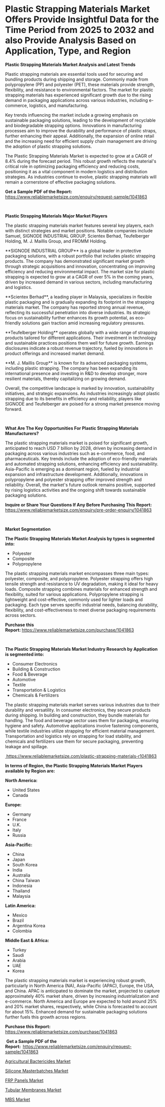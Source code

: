 <p><h1>Plastic Strapping Materials Market Offers Provide Insightful Data for the Time Period from 2025 to 2032 and also Provide Analysis Based on Application, Type, and Region</h1></p><p><strong>Plastic Strapping Materials Market Analysis and Latest Trends</strong></p>
<p><p>Plastic strapping materials are essential tools used for securing and bundling products during shipping and storage. Commonly made from polypropylene (PP) and polyester (PET), these materials provide strength, flexibility, and resistance to environmental factors. The market for plastic strapping materials has experienced significant growth due to the rising demand in packaging applications across various industries, including e-commerce, logistics, and manufacturing.</p><p>Key trends influencing the market include a growing emphasis on sustainable packaging solutions, leading to the development of recyclable and biodegradable strapping options. Innovations in manufacturing processes aim to improve the durability and performance of plastic straps, further enhancing their appeal. Additionally, the expansion of online retail and the increasing need for efficient supply chain management are driving the adoption of plastic strapping solutions.</p><p>The Plastic Strapping Materials Market is expected to grow at a CAGR of 8.4% during the forecast period. This robust growth reflects the material's critical role in optimizing packaging efficiency and reducing costs, positioning it as a vital component in modern logistics and distribution strategies. As industries continue to evolve, plastic strapping materials will remain a cornerstone of effective packaging solutions.</p></p>
<p><strong>Get a Sample PDF of the Report:&nbsp;</strong> <a href="https://www.reliablemarketsize.com/enquiry/request-sample/1041863?utm_campaign=2034&utm_medium=2&utm_source=Github&utm_content=ia&utm_term=31032025&utm_id=plastic-strapping-materials">https://www.reliablemarketsize.com/enquiry/request-sample/1041863</a></p>
<p>&nbsp;</p>
<p><strong>Plastic Strapping Materials Major Market Players</strong></p>
<p><p>The plastic strapping materials market features several key players, each with distinct strategies and market positions. Notable companies include Samuel, SIGNODE INDUSTRIAL GROUP, Scientex Berhad, Teufelberger Holding, M. J. Maillis Group, and FROMM Holding.</p><p>**SIGNODE INDUSTRIAL GROUP** is a global leader in protective packaging solutions, with a robust portfolio that includes plastic strapping products. The company has demonstrated significant market growth through strategic acquisitions and innovation, concentrating on improving efficiency and reducing environmental impact. The market size for plastic strapping is expected to grow at a CAGR of over 5% in the coming years, driven by increased demand in various sectors, including manufacturing and logistics.</p><p>**Scientex Berhad**, a leading player in Malaysia, specializes in flexible plastic packaging and is gradually expanding its footprint in the strapping materials market. The company has reported strong annual revenue, reflecting its successful penetration into diverse industries. Its strategic focus on sustainability further enhances its growth potential, as eco-friendly solutions gain traction amid increasing regulatory pressures.</p><p>**Teufelberger Holding** operates globally with a wide range of strapping products tailored for different applications. Their investment in technology and sustainable practices positions them well for future growth. Earnings disclosures indicate a robust revenue trajectory, fueled by innovations in product offerings and increased market demand.</p><p>**M. J. Maillis Group** is known for its advanced packaging systems, including plastic strapping. The company has been expanding its international presence and investing in R&D to develop stronger, more resilient materials, thereby capitalizing on growing demand.</p><p>Overall, the competitive landscape is marked by innovation, sustainability initiatives, and strategic expansions. As industries increasingly adopt plastic strapping due to its benefits in efficiency and reliability, players like SIGNODE and Teufelberger are poised for a strong market presence moving forward.</p></p>
<p>&nbsp;</p>
<p><strong>What Are The Key Opportunities For Plastic Strapping Materials Manufacturers?</strong></p>
<p><p>The plastic strapping materials market is poised for significant growth, anticipated to reach USD 7 billion by 2028, driven by increasing demand in packaging across various industries such as e-commerce, food, and pharmaceuticals. Key trends include the adoption of eco-friendly materials and automated strapping solutions, enhancing efficiency and sustainability. Asia-Pacific is emerging as a dominant region, fueled by industrial expansion and infrastructure development. Additionally, innovations in polypropylene and polyester strapping offer improved strength and reliability. Overall, the market's future outlook remains positive, supported by rising logistics activities and the ongoing shift towards sustainable packaging solutions.</p></p>
<p><strong>Inquire or Share Your Questions If Any Before Purchasing This Report:</strong> <a href="https://www.reliablemarketsize.com/enquiry/pre-order-enquiry/1041863?utm_campaign=2034&utm_medium=2&utm_source=Github&utm_content=ia&utm_term=31032025&utm_id=plastic-strapping-materials">https://www.reliablemarketsize.com/enquiry/pre-order-enquiry/1041863</a></p>
<p>&nbsp;</p>
<p><strong>Market Segmentation</strong></p>
<p><strong>The Plastic Strapping Materials Market Analysis by types is segmented into:</strong></p>
<p><ul><li>Polyester</li><li>Composite</li><li>Polypropylene</li></ul></p>
<p><p>The plastic strapping materials market encompasses three main types: polyester, composite, and polypropylene. Polyester strapping offers high tensile strength and resistance to UV degradation, making it ideal for heavy loads. Composite strapping combines materials for enhanced strength and flexibility, suited for various applications. Polypropylene strapping is lightweight and cost-effective, commonly used for lighter loads and packaging. Each type serves specific industrial needs, balancing durability, flexibility, and cost-effectiveness to meet diverse packaging requirements across sectors.</p></p>
<p><strong>Purchase this Report:&nbsp;</strong><a href="https://www.reliablemarketsize.com/purchase/1041863?utm_campaign=2034&utm_medium=2&utm_source=Github&utm_content=ia&utm_term=31032025&utm_id=plastic-strapping-materials">https://www.reliablemarketsize.com/purchase/1041863</a></p>
<p>&nbsp;</p>
<p><strong>The Plastic Strapping Materials Market Industry Research by Application is segmented into:</strong></p>
<p><ul><li>Consumer Electronics</li><li>Building & Construction</li><li>Food & Beverage</li><li>Automotive</li><li>Textile</li><li>Transportation & Logistics</li><li>Chemicals & Fertilizers</li></ul></p>
<p><p>The plastic strapping materials market serves various industries due to their durability and versatility. In consumer electronics, they secure products during shipping. In building and construction, they bundle materials for handling. The food and beverage sector uses them for packaging, ensuring hygiene and safety. Automotive applications involve fastening components, while textile industries utilize strapping for efficient material management. Transportation and logistics rely on strapping for load stability, and chemicals and fertilizers use them for secure packaging, preventing leakage and spillage.</p></p>
<p><a href="https://www.reliablemarketsize.com/plastic-strapping-materials-r1041863?utm_campaign=2034&utm_medium=2&utm_source=Github&utm_content=ia&utm_term=31032025&utm_id=plastic-strapping-materials">&nbsp;https://www.reliablemarketsize.com/plastic-strapping-materials-r1041863</a></p>
<p><strong>In terms of Region, the Plastic Strapping Materials Market Players available by Region are:</strong></p>
<p>
    <p> <strong> North America: </strong>
        <ul>
            <li>United States</li>
            <li>Canada</li>
        </ul>
        </p> 
    <p> <strong> Europe: </strong>
        <ul>
            <li>Germany</li>
            <li>France</li>
            <li>U.K.</li>
            <li>Italy</li>
            <li>Russia</li>
        </ul>
        </p> 
    <p> <strong> Asia-Pacific: </strong>
        <ul>
            <li>China</li>
            <li>Japan</li>
            <li>South Korea</li>
            <li>India</li>
            <li>Australia</li>
            <li>China Taiwan</li>
            <li>Indonesia</li>
            <li>Thailand</li>
            <li>Malaysia</li>
        </ul>
        </p> 
    <p> <strong> Latin America: </strong>
        <ul>
            <li>Mexico</li>
            <li>Brazil</li>
            <li>Argentina Korea</li>
            <li>Colombia</li>
        </ul>
        </p> 
    <p> <strong> Middle East & Africa: </strong>
        <ul>
            <li>Turkey</li>
            <li>Saudi</li>
            <li>Arabia</li>
            <li>UAE</li>
            <li>Korea</li>
        </ul>
    </p>
    </p>
<p><p>The plastic strapping materials market is experiencing robust growth, particularly in North America (NA), Asia-Pacific (APAC), Europe, the USA, and China. APAC is anticipated to dominate the market, projected to capture approximately 40% market share, driven by increasing industrialization and e-commerce. North America and Europe are expected to hold around 25% and 20% market shares, respectively, while China is forecasted to account for about 15%. Enhanced demand for sustainable packaging solutions further fuels this growth across regions.</p></p>
<p><strong>Purchase this Report: </strong><a href="https://www.reliablemarketsize.com/purchase/1041863?utm_campaign=2034&utm_medium=2&utm_source=Github&utm_content=ia&utm_term=31032025&utm_id=plastic-strapping-materials">https://www.reliablemarketsize.com/purchase/1041863</a></p>
<p>&nbsp;<strong>Get a Sample PDF of the Report:&nbsp;&nbsp;</strong><a href="https://www.reliablemarketsize.com/enquiry/request-sample/1041863?utm_campaign=2034&utm_medium=2&utm_source=Github&utm_content=ia&utm_term=31032025&utm_id=plastic-strapping-materials">https://www.reliablemarketsize.com/enquiry/request-sample/1041863</a></p>
<p><strong></strong></p>
<p><p><a href="https://github.com/grevecodeeol/Market-Research-Report-List-1/blob/main/agricultural-bactericides-market.md?utm_campaign=2034&utm_medium=2&utm_source=Github&utm_content=ia&utm_term=31032025&utm_id=plastic-strapping-materials">Agricultural Bactericides Market</a></p><p><a href="https://github.com/kielbledeni0/Market-Research-Report-List-1/blob/main/silicone-masterbatches-market.md?utm_campaign=2034&utm_medium=2&utm_source=Github&utm_content=ia&utm_term=31032025&utm_id=plastic-strapping-materials">Silicone Masterbatches Market</a></p><p><a href="https://github.com/ernierintzfu/Market-Research-Report-List-1/blob/main/frp-panels-market.md?utm_campaign=2034&utm_medium=2&utm_source=Github&utm_content=ia&utm_term=31032025&utm_id=plastic-strapping-materials">FRP Panels Market</a></p><p><a href="https://github.com/janustabarf2/Market-Research-Report-List-1/blob/main/tubular-membranes-market.md?utm_campaign=2034&utm_medium=2&utm_source=Github&utm_content=ia&utm_term=31032025&utm_id=plastic-strapping-materials">Tubular Membranes Market</a></p><p><a href="https://github.com/calizlewin2f/Market-Research-Report-List-1/blob/main/mbs-market.md?utm_campaign=2034&utm_medium=2&utm_source=Github&utm_content=ia&utm_term=31032025&utm_id=plastic-strapping-materials">MBS Market</a></p></p>
